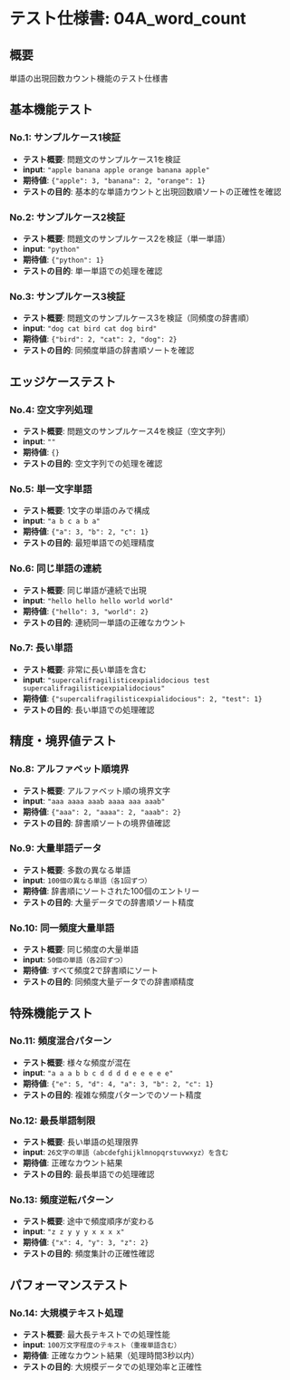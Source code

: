 # テスト仕様書: 04A_word_count

## 概要
単語の出現回数カウント機能のテスト仕様書

## 基本機能テスト

### No.1: サンプルケース1検証
- **テスト概要**: 問題文のサンプルケース1を検証
- **input**: `"apple banana apple orange banana apple"`
- **期待値**: `{"apple": 3, "banana": 2, "orange": 1}`
- **テストの目的**: 基本的な単語カウントと出現回数順ソートの正確性を確認

### No.2: サンプルケース2検証
- **テスト概要**: 問題文のサンプルケース2を検証（単一単語）
- **input**: `"python"`
- **期待値**: `{"python": 1}`
- **テストの目的**: 単一単語での処理を確認

### No.3: サンプルケース3検証
- **テスト概要**: 問題文のサンプルケース3を検証（同頻度の辞書順）
- **input**: `"dog cat bird cat dog bird"`
- **期待値**: `{"bird": 2, "cat": 2, "dog": 2}`
- **テストの目的**: 同頻度単語の辞書順ソートを確認

## エッジケーステスト

### No.4: 空文字列処理
- **テスト概要**: 問題文のサンプルケース4を検証（空文字列）
- **input**: `""`
- **期待値**: `{}`
- **テストの目的**: 空文字列での処理を確認

### No.5: 単一文字単語
- **テスト概要**: 1文字の単語のみで構成
- **input**: `"a b c a b a"`
- **期待値**: `{"a": 3, "b": 2, "c": 1}`
- **テストの目的**: 最短単語での処理精度

### No.6: 同じ単語の連続
- **テスト概要**: 同じ単語が連続で出現
- **input**: `"hello hello hello world world"`
- **期待値**: `{"hello": 3, "world": 2}`
- **テストの目的**: 連続同一単語の正確なカウント

### No.7: 長い単語
- **テスト概要**: 非常に長い単語を含む
- **input**: `"supercalifragilisticexpialidocious test supercalifragilisticexpialidocious"`
- **期待値**: `{"supercalifragilisticexpialidocious": 2, "test": 1}`
- **テストの目的**: 長い単語での処理確認

## 精度・境界値テスト

### No.8: アルファベット順境界
- **テスト概要**: アルファベット順の境界文字
- **input**: `"aaa aaaa aaab aaaa aaa aaab"`
- **期待値**: `{"aaa": 2, "aaaa": 2, "aaab": 2}`
- **テストの目的**: 辞書順ソートの境界値確認

### No.9: 大量単語データ
- **テスト概要**: 多数の異なる単語
- **input**: `100個の異なる単語（各1回ずつ）`
- **期待値**: 辞書順にソートされた100個のエントリー
- **テストの目的**: 大量データでの辞書順ソート精度

### No.10: 同一頻度大量単語
- **テスト概要**: 同じ頻度の大量単語
- **input**: `50個の単語（各2回ずつ）`
- **期待値**: すべて頻度2で辞書順にソート
- **テストの目的**: 同頻度大量データでの辞書順精度

## 特殊機能テスト

### No.11: 頻度混合パターン
- **テスト概要**: 様々な頻度が混在
- **input**: `"a a a b b c d d d d e e e e e"`
- **期待値**: `{"e": 5, "d": 4, "a": 3, "b": 2, "c": 1}`
- **テストの目的**: 複雑な頻度パターンでのソート精度

### No.12: 最長単語制限
- **テスト概要**: 長い単語の処理限界
- **input**: `26文字の単語（abcdefghijklmnopqrstuvwxyz）を含む`
- **期待値**: 正確なカウント結果
- **テストの目的**: 最長単語での処理確認

### No.13: 頻度逆転パターン
- **テスト概要**: 途中で頻度順序が変わる
- **input**: `"z z y y y x x x x"`
- **期待値**: `{"x": 4, "y": 3, "z": 2}`
- **テストの目的**: 頻度集計の正確性確認

## パフォーマンステスト

### No.14: 大規模テキスト処理
- **テスト概要**: 最大長テキストでの処理性能
- **input**: `100万文字程度のテキスト（重複単語含む）`
- **期待値**: 正確なカウント結果（処理時間3秒以内）
- **テストの目的**: 大規模データでの処理効率と正確性
